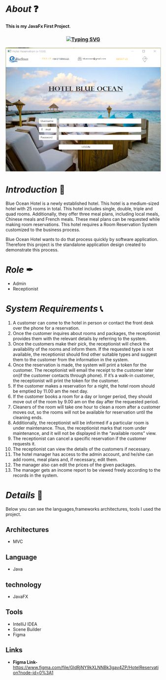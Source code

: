 # *About* ❓
**This is my JavaFx First Project**.

<h3 align="center"><a href="https://git.io/typing-svg" align="center"><img align="center" src="https://readme-typing-svg.herokuapp.com?font=Fira+Code&size=25&duration=4000&center=true&vCenter=true&width=435&lines=Hotel+Reservation+System" alt="Typing SVG" style="max-width:100%" /></a></h3>

<img src="src/assets/HotelReservation.png" alt="car rental" width="1000" height="400"/>

# *Introduction* 📝
Blue Ocean Hotel is a newly established hotel. This hotel is a medium-sized hotel with 25 rooms in
total. This hotel includes single, double, triple and quad rooms. Additionally, they offer three meal
plans, including local meals, Chinese meals and French meals. These meal plans can be requested
while making room reservations. This hotel requires a Room Reservation System customized to the
business process.

Blue Ocean Hotel wants to do that process quickly by software application. Therefore this project is the standalone application design created to demonstrate this process.

# *Role* ✒
* Admin
* Receptionist

# *System Requirements* 📞
1. A customer can come to the hotel in person or contact the front desk over the phone for a
reservation.
2. Once the customer inquires about rooms and packages, the receptionist provides them with
the relevant details by referring to the system.
3. Once the customers make their pick, the receptionist will check the availability of the rooms
and inform them. If the requested type is not available, the receptionist should find other
suitable types and suggest them to the customer from the information in the system.
5. Once the reservation is made, the system will print a token for the customer. The receptionist
will email the receipt to the customer later on(if the customer contacts through phone). If it’s
a walk-in customer, the receptionist will print the token for the customer.
6. If the customer makes a reservation for a night, the hotel room should be emptied by 11.00
am the next day.
7. If the customer books a room for a day or longer period, they should move out of the room
by 9.00 am on the day after the requested period.
8. Cleaners of the room will take one hour to clean a room after a customer moves out, so the
rooms will not be available for reservation until the cleaning ends.
9. Additionally, the receptionist will be informed if a particular room is under maintenance. Thus,
the receptionist marks that room under maintenance, and it will not be displayed in the
“available rooms” view.
10. The receptionist can cancel a specific reservation if the customer requests it.
11. The receptionist can view the details of the customers if necessary.
12. The hotel manager has access to the admin account, and he/she can add rooms, meal plans
and, if necessary, edit them.
13. The manager also can edit the prices of the given packages.
14. The manager gets an income report to be viewed freely according to the records in the system.
       
# *Details* 🔖
Below you can see the languages,frameworks architectures, tools I used  the project.

## Architectures
* MVC 

## Language
* Java

## technology

* JavaFX

## Tools
* IntelliJ IDEA
* Scene Builder
* Figma

## Links
* **Figma Link-** https://www.figma.com/file/GldRjNY9kXLNNBk3gav4ZP/HotelReservation?node-id=0%3A1